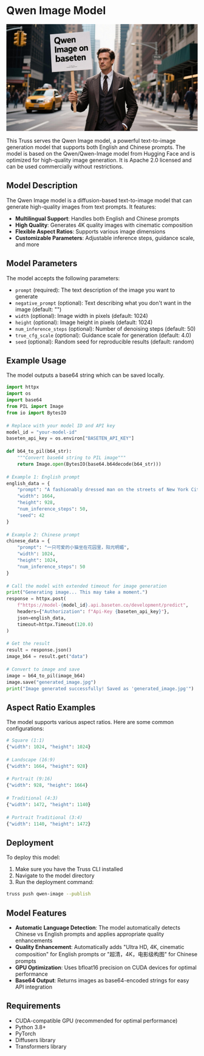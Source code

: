 # Qwen Image Model

![Qwen Image on Baseten](assets/generated_image.jpg)

This Truss serves the Qwen Image model, a powerful text-to-image generation model that supports both English and Chinese prompts. The model is based on the Qwen/Qwen-Image model from Hugging Face and is optimized for high-quality image generation. It is Apache 2.0 licensed and can be used commercially without restrictions.

## Model Description

The Qwen Image model is a diffusion-based text-to-image model that can generate high-quality images from text prompts. It features:

- **Multilingual Support**: Handles both English and Chinese prompts
- **High Quality**: Generates 4K quality images with cinematic composition
- **Flexible Aspect Ratios**: Supports various image dimensions
- **Customizable Parameters**: Adjustable inference steps, guidance scale, and more

## Model Parameters

The model accepts the following parameters:

- `prompt` (required): The text description of the image you want to generate
- `negative_prompt` (optional): Text describing what you don't want in the image (default: "")
- `width` (optional): Image width in pixels (default: 1024)
- `height` (optional): Image height in pixels (default: 1024)
- `num_inference_steps` (optional): Number of denoising steps (default: 50)
- `true_cfg_scale` (optional): Guidance scale for generation (default: 4.0)
- `seed` (optional): Random seed for reproducible results (default: random)

## Example Usage

The model outputs a base64 string which can be saved locally.

```python
import httpx
import os
import base64
from PIL import Image
from io import BytesIO

# Replace with your model ID and API key
model_id = "your-model-id"
baseten_api_key = os.environ["BASETEN_API_KEY"]

def b64_to_pil(b64_str):
    """Convert base64 string to PIL image"""
    return Image.open(BytesIO(base64.b64decode(b64_str)))

# Example 1: English prompt
english_data = {
    "prompt": "A fashionably dressed man on the streets of New York City holds a sign that says `Qwen Image on Baseten`",
    "width": 1664,
    "height": 928,
    "num_inference_steps": 50,
    "seed": 42
}

# Example 2: Chinese prompt
chinese_data = {
    "prompt": "一只可爱的小猫坐在花园里，阳光明媚",
    "width": 1024,
    "height": 1024,
    "num_inference_steps": 50
}

# Call the model with extended timeout for image generation
print("Generating image... This may take a moment.")
response = httpx.post(
    f"https://model-{model_id}.api.baseten.co/development/predict",
    headers={"Authorization": f"Api-Key {baseten_api_key}"},
    json=english_data,
    timeout=httpx.Timeout(120.0)
)

# Get the result
result = response.json()
image_b64 = result.get("data")

# Convert to image and save
image = b64_to_pil(image_b64)
image.save("generated_image.jpg")
print("Image generated successfully! Saved as 'generated_image.jpg'")
```

## Aspect Ratio Examples

The model supports various aspect ratios. Here are some common configurations:

```python
# Square (1:1)
{"width": 1024, "height": 1024}

# Landscape (16:9)
{"width": 1664, "height": 928}

# Portrait (9:16)
{"width": 928, "height": 1664}

# Traditional (4:3)
{"width": 1472, "height": 1140}

# Portrait Traditional (3:4)
{"width": 1140, "height": 1472}
```

## Deployment

To deploy this model:

1. Make sure you have the Truss CLI installed
2. Navigate to the model directory
3. Run the deployment command:

```bash
truss push qwen-image --publish
```

## Model Features

- **Automatic Language Detection**: The model automatically detects Chinese vs English prompts and applies appropriate quality enhancements
- **Quality Enhancement**: Automatically adds "Ultra HD, 4K, cinematic composition" for English prompts or "超清，4K，电影级构图" for Chinese prompts
- **GPU Optimization**: Uses bfloat16 precision on CUDA devices for optimal performance
- **Base64 Output**: Returns images as base64-encoded strings for easy API integration

## Requirements

- CUDA-compatible GPU (recommended for optimal performance)
- Python 3.8+
- PyTorch
- Diffusers library
- Transformers library
